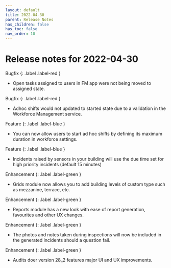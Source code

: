 ```yaml
---
layout: default
title: 2022-04-30
parent: Release Notes
has_children: false
has_toc: false
nav_order: 10
---
```


# Release notes for 2022-04-30

Bugfix
{: .label .label-red }
- Open tasks assigned to users in FM app were not being moved to assigned state.
  
Bugfix
{: .label .label-red }
- Adhoc shifts would not updated to started state due to a validation in the Workforce Management service.

Feature
{: .label .label-blue }
- You can now allow users to start ad hoc shifts by defining its maximum duration in workforce settings.

Feature
{: .label .label-blue }
- Incidents raised by sensors in your building will use the due time set for high priority incidents (default 15 minutes)

Enhancement
{: .label .label-green }
- Grids module now allows you to add building levels of custom type such as mezzanine, terrace, etc.

Enhancement
{: .label .label-green }
- Reports module has a new look with ease of report generation, favourites and other UX changes.

Enhancement
{: .label .label-green }
- The photos and notes taken during inspections will now be included in the generated incidents should a question fail.

Enhancement
{: .label .label-green }
- Audits doer version 28_2 features major UI and UX improvements.

